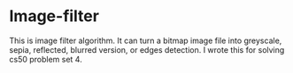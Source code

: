 # Image-filter
This is image filter algorithm. It can turn a bitmap image file into greyscale, sepia, reflected, blurred version, or edges detection. I wrote this for solving cs50 problem set 4.
